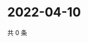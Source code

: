 # 2022-04-10

共 0 条

<!-- BEGIN WEIBO -->
<!-- 最后更新时间 Sun Apr 10 2022 01:15:47 GMT+0800 (China Standard Time) -->

<!-- END WEIBO -->
